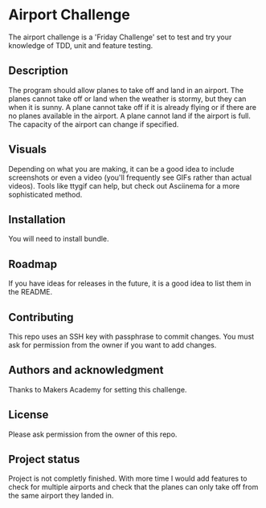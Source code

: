 # Airport Challenge
The airport challenge is a 'Friday Challenge' set to test and try your knowledge of TDD, unit and feature testing.

## Description
The program should allow planes to take off and land in an airport. The planes cannot take off or land when the weather is stormy, but they can when it is sunny. A plane cannot take off if it is already flying or if there are no planes available in the airport. A plane cannot land if the airport is full. The capacity of the airport can change if specified.

## Visuals
Depending on what you are making, it can be a good idea to include screenshots or even a video (you'll frequently see GIFs rather than actual videos). Tools like ttygif can help, but check out Asciinema for a more sophisticated method.

## Installation
You will need to install bundle.

## Roadmap
If you have ideas for releases in the future, it is a good idea to list them in the README.

## Contributing
This repo uses an SSH key with passphrase to commit changes. You must ask for permission from the owner if you want to add changes.

## Authors and acknowledgment
Thanks to Makers Academy for setting this challenge.

## License
Please ask permission from the owner of this repo.

## Project status
Project is not completly finished. With more time I would add features to check for multiple airports and check that the planes can only take off from the same airport they landed in.
